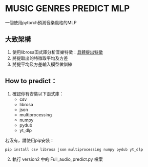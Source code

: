 # MUSIC GENRES PREDICT MLP
一個使用pytorch預測音樂風格的MLP

## 大致架構
1. 使用librosa函式庫分析音樂特徵：[具體提出特徵](/workspaces/music_style_predict_MLP/features.md)
2. 將提取出的特徵取平均及方差
3. 將提平均及方差輸入模型做訓練

## How to predict：
1. 確認你有安裝以下函式庫：
    * csv
    * librosa
    * json
    * multiprocessing
    * numpy
    * pydub
    * yt_dlp

若沒有，請使用pip安裝：

```pip install csv librosa json multiprocessing numpy pydub yt_dlp```

2. 執行 version2 中的 Full_audio_predict.py 檔案